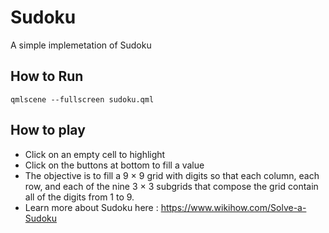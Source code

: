 # Sudoku
A simple implemetation of Sudoku

## How to Run
`qmlscene --fullscreen sudoku.qml`

## How to play
  - Click on an empty cell to highlight
  - Click on the buttons at bottom to fill a value
  - The objective is to fill a 9 × 9 grid with digits so that each column, each row, and each of the nine 3 × 3 subgrids that compose the grid  contain all of the digits from 1 to 9.
  - Learn more about Sudoku here : https://www.wikihow.com/Solve-a-Sudoku